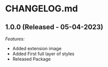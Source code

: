 # CHANGELOG.md

## 1.0.0 (Released - 05-04-2023)

_Features:_

- Added extension image
- Added First full layer of styles
- Released Package

